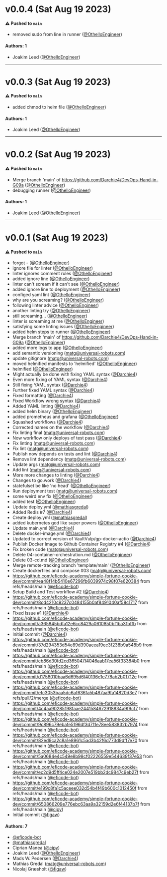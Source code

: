# v0.0.4 (Sat Aug 19 2023)

#### ⚠️ Pushed to `main`

- removed sudo from line in runner ([@OthelloEngineer](https://github.com/OthelloEngineer))

#### Authors: 1

- Joakim Leed ([@OthelloEngineer](https://github.com/OthelloEngineer))

---

# v0.0.3 (Sat Aug 19 2023)

#### ⚠️ Pushed to `main`

- added chmod to helm file ([@OthelloEngineer](https://github.com/OthelloEngineer))

#### Authors: 1

- Joakim Leed ([@OthelloEngineer](https://github.com/OthelloEngineer))

---

# v0.0.2 (Sat Aug 19 2023)

#### ⚠️ Pushed to `main`

- Merge branch 'main' of https://github.com/Darchie4/DevOps-Hand-in-G09a ([@OthelloEngineer](https://github.com/OthelloEngineer))
- debugging runner ([@OthelloEngineer](https://github.com/OthelloEngineer))

#### Authors: 1

- Joakim Leed ([@OthelloEngineer](https://github.com/OthelloEngineer))

---

# v0.0.1 (Sat Aug 19 2023)

#### ⚠️ Pushed to `main`

- forgot - ([@OthelloEngineer](https://github.com/OthelloEngineer))
- ignore file for linter ([@OthelloEngineer](https://github.com/OthelloEngineer))
- linter ignores comment rules ([@OthelloEngineer](https://github.com/OthelloEngineer))
- added ignore line ([@OthelloEngineer](https://github.com/OthelloEngineer))
- linter can't scream if it can't see ([@OthelloEngineer](https://github.com/OthelloEngineer))
- added ignore line to deployment ([@OthelloEngineer](https://github.com/OthelloEngineer))
- configed yaml lint ([@OthelloEngineer](https://github.com/OthelloEngineer))
- why are you screaming? ([@OthelloEngineer](https://github.com/OthelloEngineer))
- following linter advice ([@OthelloEngineer](https://github.com/OthelloEngineer))
- another linting try ([@OthelloEngineer](https://github.com/OthelloEngineer))
- still screaming... ([@OthelloEngineer](https://github.com/OthelloEngineer))
- linter is screaming at me ([@OthelloEngineer](https://github.com/OthelloEngineer))
- satisfying some linting issues ([@OthelloEngineer](https://github.com/OthelloEngineer))
- added helm steps to runner ([@OthelloEngineer](https://github.com/OthelloEngineer))
- Merge branch 'main' of https://github.com/Darchie4/DevOps-Hand-in-G09a ([@OthelloEngineer](https://github.com/OthelloEngineer))
- added more logs to app ([@OthelloEngineer](https://github.com/OthelloEngineer))
- add semantic versioning (matg@universal-robots.com)
- update gitignore (matg@universal-robots.com)
- moved helmified manifests to 'helmified' ([@OthelloEngineer](https://github.com/OthelloEngineer))
- helmified ([@OthelloEngineer](https://github.com/OthelloEngineer))
- Might actually be done with fixing YAML syntax ([@Darchie4](https://github.com/Darchie4))
- Even more fixing of YAML syntax ([@Darchie4](https://github.com/Darchie4))
- Still fixing YAML syntax ([@Darchie4](https://github.com/Darchie4))
- Further fixed YAML syntax ([@Darchie4](https://github.com/Darchie4))
- Fixed formatting ([@Darchie4](https://github.com/Darchie4))
- Fixed Workflow wrong syntax ([@Darchie4](https://github.com/Darchie4))
- Added YAML linting ([@Darchie4](https://github.com/Darchie4))
- added helm binary ([@OthelloEngineer](https://github.com/OthelloEngineer))
- added prometheus and grafana ([@OthelloEngineer](https://github.com/OthelloEngineer))
- Squashed workflows ([@Darchie4](https://github.com/Darchie4))
- Corrected names on the workflow ([@Darchie4](https://github.com/Darchie4))
- Fix linting final (matg@universal-robots.com)
- Now workflow only deploys of test pass ([@Darchie4](https://github.com/Darchie4))
- Fix linting (matg@universal-robots.com)
- Fix lint (matg@universal-robots.com)
- Publish now depends on tests and lint ([@Darchie4](https://github.com/Darchie4))
- Remove lint dependency (matg@universal-robots.com)
- Update args (matg@universal-robots.com)
- Add lint (matg@universal-robots.com)
- More more changes to linting ([@Darchie4](https://github.com/Darchie4))
- Changes to go.work ([@Darchie4](https://github.com/Darchie4))
- statefulset be like 'no head' ([@OthelloEngineer](https://github.com/OthelloEngineer))
- Run deployment test (matg@universal-robots.com)
- some weird env fix ([@OthelloEngineer](https://github.com/OthelloEngineer))
- added test ([@OthelloEngineer](https://github.com/OthelloEngineer))
- Update deploy.yml ([@mathiasgredal](https://github.com/mathiasgredal))
- Added Redis #7 ([@Darchie4](https://github.com/Darchie4))
- Create deploy.yml ([@mathiasgredal](https://github.com/mathiasgredal))
- added kubernetes god like super powers ([@OthelloEngineer](https://github.com/OthelloEngineer))
- Update main.yml ([@Darchie4](https://github.com/Darchie4))
- Delete docker-image.yml ([@Darchie4](https://github.com/Darchie4))
- Updated to correct version of VaultVulp/gp-docker-actio ([@Darchie4](https://github.com/Darchie4))
- Publish Docker Image to Github Container Registry #4 ([@Darchie4](https://github.com/Darchie4))
- Fix broken code (matg@universal-robots.com)
- Delete 04-container-orchestration.md ([@OthelloEngineer](https://github.com/OthelloEngineer))
- Delete 03-cd.md ([@OthelloEngineer](https://github.com/OthelloEngineer))
- Merge remote-tracking branch 'template/main' ([@OthelloEngineer](https://github.com/OthelloEngineer))
- Create dockerfiles and compose #03 (matg@universal-robots.com)
- https://github.com/eficode-academy/simple-fortune-cookie-dev/commit/ea48f14b5410e67296fb6039974c98f07e620384 from refs/heads/main ([@eficode-bot](https://github.com/eficode-bot))
- Setup Build and Test workflow #2 ([@Darchie4](https://github.com/Darchie4))
- https://github.com/eficode-academy/simple-fortune-cookie-dev/commit/8cd4210c9237c0484155b0af8491040af58c1717 from refs/heads/main ([@eficode-bot](https://github.com/eficode-bot))
- Fixed Issue #1 ([@Darchie4](https://github.com/Darchie4))
- https://github.com/eficode-academy/simple-fortune-cookie-dev/commit/a365845bdfa12e6cc8429a0610850bf1ba31bffb from refs/heads/main ([@eficode-bot](https://github.com/eficode-bot))
- Initial commit ([@Darchie4](https://github.com/Darchie4))
- https://github.com/eficode-academy/simple-fortune-cookie-dev/commit/37d294353d54e89d390aeea19ec3f238b9a548b9 from refs/heads/main ([@eficode-bot](https://github.com/eficode-bot))
- https://github.com/eficode-academy/simple-fortune-cookie-dev/commit/cb86d30fd2cd365047f4046aab17ea56f33384b0 from refs/heads/main ([@eficode-bot](https://github.com/eficode-bot))
- https://github.com/eficode-academy/simple-fortune-cookie-dev/commit/d1758010baa6d695d6f40136e1e778ab2b01712e from refs/heads/main ([@eficode-bot](https://github.com/eficode-bot))
- https://github.com/eficode-academy/simple-fortune-cookie-dev/commit/efc3053baa5dc6af636fa5b487aa9fa14820d3e7 from refs/pull/2/merge ([@eficode-bot](https://github.com/eficode-bot))
- https://github.com/eficode-academy/simple-fortune-cookie-dev/commit/4c4aa90285198faae2441584672918834a9f9cf7 from refs/heads/main ([@eficode-bot](https://github.com/eficode-bot))
- https://github.com/eficode-academy/simple-fortune-cookie-dev/commit/9c896c79ebafe5196df3d711e78ee583832b7974 from refs/heads/main ([@eficode-bot](https://github.com/eficode-bot))
- https://github.com/eficode-academy/simple-fortune-cookie-dev/commit/82ed9ca2c8a1e8961c5ad3b42f6d773d9dff7e70 from refs/heads/main ([@eficode-bot](https://github.com/eficode-bot))
- https://github.com/eficode-academy/simple-fortune-cookie-dev/commit/5a0684e4c549e8b98cf02226559e544639f37e53 from refs/heads/main ([@eficode-bot](https://github.com/eficode-bot))
- https://github.com/eficode-academy/simple-fortune-cookie-dev/commit/ec2d9d5ff4ce024e2007e519bb2dc9847c9eb27f from refs/heads/main ([@eficode-bot](https://github.com/eficode-bot))
- https://github.com/eficode-academy/simple-fortune-cookie-dev/commit/e199c8fa1c5aceee032d54b4f49b600c1012450f from refs/heads/main ([@eficode-bot](https://github.com/eficode-bot))
- https://github.com/eficode-academy/simple-fortune-cookie-dev/commit/650866209e776ebc63aa9a32159d2e6f44137b7f from refs/heads/main ([@cipy](https://github.com/cipy))
- Initial commit ([@figaw](https://github.com/figaw))

#### Authors: 7

- [@eficode-bot](https://github.com/eficode-bot)
- [@mathiasgredal](https://github.com/mathiasgredal)
- Ciprian Manea ([@cipy](https://github.com/cipy))
- Joakim Leed ([@OthelloEngineer](https://github.com/OthelloEngineer))
- Mads W. Pedersen ([@Darchie4](https://github.com/Darchie4))
- Mathias Gredal (matg@universal-robots.com)
- Nicolaj Græsholt ([@figaw](https://github.com/figaw))
